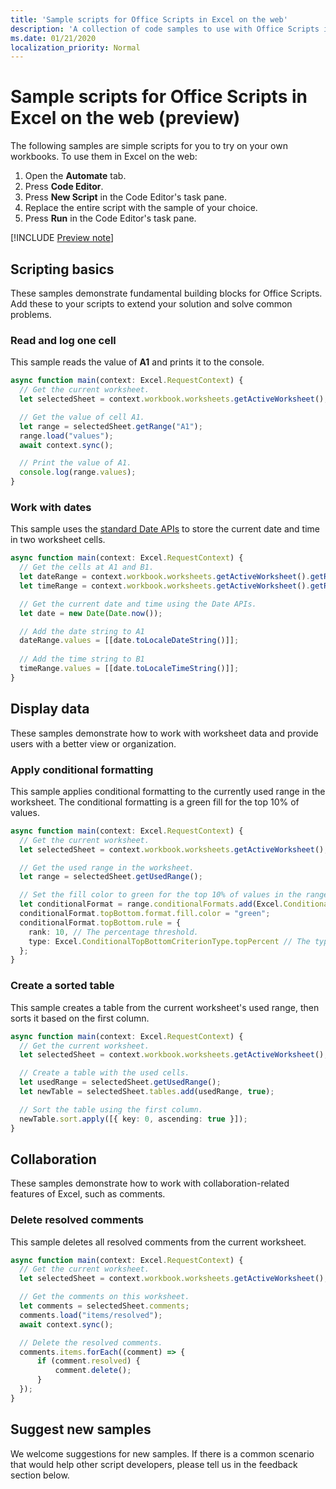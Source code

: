 ```yaml
---
title: 'Sample scripts for Office Scripts in Excel on the web'
description: 'A collection of code samples to use with Office Scripts in Excel on the web.'
ms.date: 01/21/2020
localization_priority: Normal
---
```


# Sample scripts for Office Scripts in Excel on the web (preview)

The following samples are simple scripts for you to try on your own workbooks. To use them in Excel on the web:

1. Open the **Automate** tab.
2. Press **Code Editor**.
3. Press **New Script** in the Code Editor's task pane.
4. Replace the entire script with the sample of your choice.
5. Press **Run** in the Code Editor's task pane.

[!INCLUDE [Preview note](../includes/preview-note.md)]

## Scripting basics

These samples demonstrate fundamental building blocks for Office Scripts. Add these to your scripts to extend your solution and solve common problems.

### Read and log one cell

This sample reads the value of **A1** and prints it to the console.

``` TypeScript
async function main(context: Excel.RequestContext) {
  // Get the current worksheet.
  let selectedSheet = context.workbook.worksheets.getActiveWorksheet();

  // Get the value of cell A1.
  let range = selectedSheet.getRange("A1");
  range.load("values");
  await context.sync();

  // Print the value of A1.
  console.log(range.values);
}
```

### Work with dates

This sample uses the [standard Date APIs](https://developer.mozilla.org/docs/web/javascript/reference/global_objects/date) to store the current date and time in two worksheet cells.

```TypeScript
async function main(context: Excel.RequestContext) {
  // Get the cells at A1 and B1.
  let dateRange = context.workbook.worksheets.getActiveWorksheet().getRange("A1");
  let timeRange = context.workbook.worksheets.getActiveWorksheet().getRange("B1");

  // Get the current date and time using the Date APIs.
  let date = new Date(Date.now());

  // Add the date string to A1
  dateRange.values = [[date.toLocaleDateString()]];
  
  // Add the time string to B1
  timeRange.values = [[date.toLocaleTimeString()]];
}
```

## Display data

These samples demonstrate how to work with worksheet data and provide users with a better view or organization.

### Apply conditional formatting

This sample applies conditional formatting to the currently used range in the worksheet. The conditional formatting is a green fill for the top 10% of values.

```TypeScript
async function main(context: Excel.RequestContext) {
  // Get the current worksheet.
  let selectedSheet = context.workbook.worksheets.getActiveWorksheet();

  // Get the used range in the worksheet.
  let range = selectedSheet.getUsedRange();

  // Set the fill color to green for the top 10% of values in the range.
  let conditionalFormat = range.conditionalFormats.add(Excel.ConditionalFormatType.topBottom);
  conditionalFormat.topBottom.format.fill.color = "green";
  conditionalFormat.topBottom.rule = {
    rank: 10, // The percentage threshold.
    type: Excel.ConditionalTopBottomCriterionType.topPercent // The type of the top/bottom condition.
  };
}
```

### Create a sorted table

This sample creates a table from the current worksheet's used range, then sorts it based on the first column.

```TypeScript
async function main(context: Excel.RequestContext) {
  // Get the current worksheet.
  let selectedSheet = context.workbook.worksheets.getActiveWorksheet();

  // Create a table with the used cells.
  let usedRange = selectedSheet.getUsedRange();
  let newTable = selectedSheet.tables.add(usedRange, true);

  // Sort the table using the first column.
  newTable.sort.apply([{ key: 0, ascending: true }]);
}
```

## Collaboration

These samples demonstrate how to work with collaboration-related features of Excel, such as comments.

### Delete resolved comments

This sample deletes all resolved comments from the current worksheet.

```TypeScript
async function main(context: Excel.RequestContext) {
  // Get the current worksheet.
  let selectedSheet = context.workbook.worksheets.getActiveWorksheet();

  // Get the comments on this worksheet.
  let comments = selectedSheet.comments;
  comments.load("items/resolved");
  await context.sync();

  // Delete the resolved comments.
  comments.items.forEach((comment) => {
      if (comment.resolved) {
          comment.delete();
      }
  });
}
```

## Suggest new samples

We welcome suggestions for new samples. If there is a common scenario that would help other script developers, please tell us in the feedback section below.
